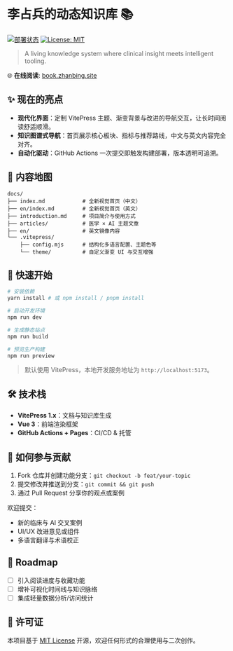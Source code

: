 # 李占兵的动态知识库 📚

[![部署状态](https://github.com/Zhanbingli/my_ebook/workflows/部署动态书籍/badge.svg)](https://github.com/Zhanbingli/my_ebook/actions)
[![License: MIT](https://img.shields.io/badge/License-MIT-yellow.svg)](https://opensource.org/licenses/MIT)

> A living knowledge system where clinical insight meets intelligent tooling.

🌐 **在线阅读**: [book.zhanbing.site](https://book.zhanbing.site)

## ✨ 现在的亮点

- **现代化界面**：定制 VitePress 主题、渐变背景与改进的导航交互，让长时间阅读舒适顺滑。
- **知识图谱式导航**：首页展示核心板块、指标与推荐路线，中文与英文内容完全对齐。
- **自动化驱动**：GitHub Actions 一次提交即触发构建部署，版本透明可追溯。

## 🧭 内容地图

```
docs/
├── index.md            # 全新视觉首页（中文）
├── en/index.md         # 全新视觉首页（英文）
├── introduction.md     # 项目简介与使用方式
├── articles/           # 医学 × AI 主题文章
├── en/                 # 英文镜像内容
└── .vitepress/
    ├── config.mjs      # 结构化多语言配置、主题色等
    └── theme/          # 自定义渐变 UI 与交互增强
```

## 🚀 快速开始

```bash
# 安装依赖
yarn install # 或 npm install / pnpm install

# 启动开发环境
npm run dev

# 生成静态站点
npm run build

# 预览生产构建
npm run preview
```

> 默认使用 VitePress，本地开发服务地址为 `http://localhost:5173`。

## 🛠️ 技术栈

- **VitePress 1.x**：文档与知识库生成
- **Vue 3**：前端渲染框架
- **GitHub Actions + Pages**：CI/CD & 托管

## 🤝 如何参与贡献

1. Fork 仓库并创建功能分支：`git checkout -b feat/your-topic`
2. 提交修改并推送到分支：`git commit && git push`
3. 通过 Pull Request 分享你的观点或案例

欢迎提交：
- 新的临床与 AI 交叉案例
- UI/UX 改进意见或组件
- 多语言翻译与术语校正

## 🔮 Roadmap

- [ ] 引入阅读进度与收藏功能
- [ ] 增补可视化时间线与知识脉络
- [ ] 集成轻量数据分析/访问统计

## 📄 许可证

本项目基于 [MIT License](LICENSE) 开源，欢迎任何形式的合理使用与二次创作。
